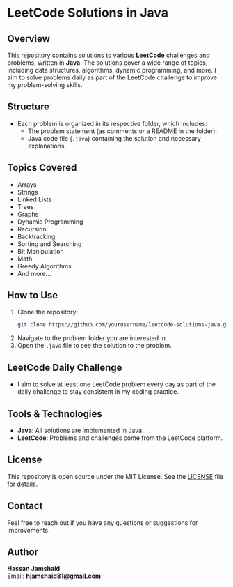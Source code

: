# LeetCode Solutions in Java

## Overview
This repository contains solutions to various **LeetCode** challenges and problems, written in **Java**. The solutions cover a wide range of topics, including data structures, algorithms, dynamic programming, and more. I aim to solve problems daily as part of the LeetCode challenge to improve my problem-solving skills.

## Structure
- Each problem is organized in its respective folder, which includes:
  - The problem statement (as comments or a README in the folder).
  - Java code file (`.java`) containing the solution and necessary explanations.
  
## Topics Covered
- Arrays
- Strings
- Linked Lists
- Trees
- Graphs
- Dynamic Programming
- Recursion
- Backtracking
- Sorting and Searching
- Bit Manipulation
- Math
- Greedy Algorithms
- And more...

## How to Use
1. Clone the repository:
    ```bash
    git clone https://github.com/yourusername/leetcode-solutions-java.git
    ```
2. Navigate to the problem folder you are interested in.
3. Open the `.java` file to see the solution to the problem.

## LeetCode Daily Challenge
- I aim to solve at least one LeetCode problem every day as part of the daily challenge to stay consistent in my coding practice.

## Tools & Technologies
- **Java**: All solutions are implemented in Java.
- **LeetCode**: Problems and challenges come from the LeetCode platform.

## License
This repository is open source under the MIT License. See the [LICENSE](LICENSE) file for details.

## Contact
Feel free to reach out if you have any questions or suggestions for improvements.

## Author
**Hassan Jamshaid** <br>
Email: **hjamshaid81@gmail.com**
